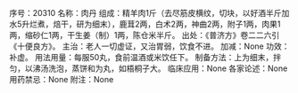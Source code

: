 序号：20310
名称：肉丹
组成：精羊肉1斤（去尽筋皮横纹，切块，以好酒半斤加水5升烂煮，焙干，研为细末），鹿茸2两，白术2两，神曲2两，附子1两，肉果1两，缩砂仁1两，干生姜（制）1两，陈仓米半斤。
出处：《普济方》卷二二六引《十便良方》。
主治：老人一切虚证，又治胃弱，饮食不进。
加减：None
功效：补虚。
用法用量：每服50丸，食前温酒或米饮任下。
制备方法：上为细末，拌匀，以沸汤洗泡，蒸饼和为丸，如梧桐子大。
临床应用：None
各家论述：None
用药禁忌：None
附注：None
